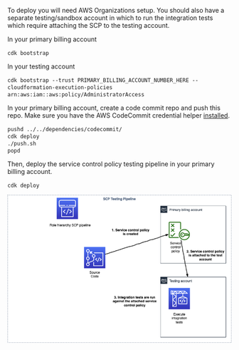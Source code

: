 To deploy you will need AWS Organizations setup. You should also have a separate testing/sandbox account in which to run the integration tests which require attaching the SCP to the testing account.

In your primary billing account
```
cdk bootstrap
```

In your testing account
```
cdk bootstrap --trust PRIMARY_BILLING_ACCOUNT_NUMBER_HERE --cloudformation-execution-policies arn:aws:iam::aws:policy/AdministratorAccess
```

In your primary billing account, create a code commit repo and push this repo. Make sure you have the AWS CodeCommit credential helper [installed](https://docs.aws.amazon.com/codecommit/latest/userguide/setting-up-https-unixes.html).

```
pushd ../../dependencies/codecommit/
cdk deploy
./push.sh
popd
```

Then, deploy the service control policy testing pipeline in your primary billing account.
```
cdk deploy
```

![SCP Testing Pipeline](pipeline-role-hierarchy-scp.png)

